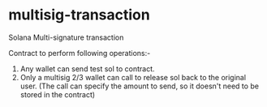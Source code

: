 # multisig-transaction
Solana Multi-signature transaction

Contract to perform following operations:-
1. Any wallet can send test sol to contract.
2. Only a multisig 2/3 wallet can call to release sol back to the original user. (The call can specify the amount to send, so it doesn't need to be stored in the contract)
